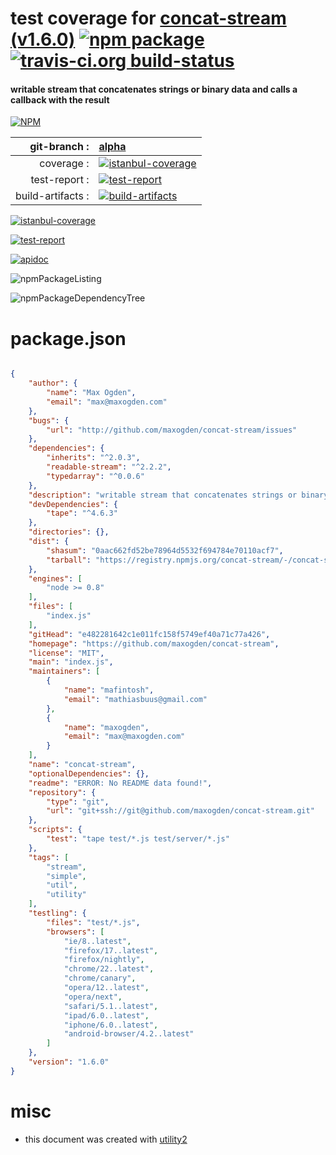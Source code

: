 # test coverage for  [concat-stream (v1.6.0)](https://github.com/maxogden/concat-stream)  [![npm package](https://img.shields.io/npm/v/npmtest-concat-stream.svg?style=flat-square)](https://www.npmjs.org/package/npmtest-concat-stream) [![travis-ci.org build-status](https://api.travis-ci.org/npmtest/node-npmtest-concat-stream.svg)](https://travis-ci.org/npmtest/node-npmtest-concat-stream)
#### writable stream that concatenates strings or binary data and calls a callback with the result

[![NPM](https://nodei.co/npm/concat-stream.png?downloads=true)](https://www.npmjs.com/package/concat-stream)

| git-branch : | [alpha](https://github.com/npmtest/node-npmtest-concat-stream/tree/alpha)|
|--:|:--|
| coverage : | [![istanbul-coverage](https://npmtest.github.io/node-npmtest-concat-stream/build/coverage.badge.svg)](https://npmtest.github.io/node-npmtest-concat-stream/build/coverage.html/index.html)|
| test-report : | [![test-report](https://npmtest.github.io/node-npmtest-concat-stream/build/test-report.badge.svg)](https://npmtest.github.io/node-npmtest-concat-stream/build/test-report.html)|
| build-artifacts : | [![build-artifacts](https://npmtest.github.io/node-npmtest-concat-stream/glyphicons_144_folder_open.png)](https://github.com/npmtest/node-npmtest-concat-stream/tree/gh-pages/build)|

[![istanbul-coverage](https://npmtest.github.io/node-npmtest-concat-stream/build/screenCapture.buildCustomOrg.browser.coverage.html.png)](https://npmtest.github.io/node-npmtest-concat-stream/build/coverage.html/index.html)

[![test-report](https://npmtest.github.io/node-npmtest-concat-stream/build/screenCapture.buildCustomOrg.browser.%252Fhome%252Ftravis%252Fbuild%252Fnpmtest%252Fnode-npmtest-concat-stream%252Ftmp%252Fbuild%252Ftest-report.html.png)](https://npmtest.github.io/node-npmtest-concat-stream/build/test-report.html)

[![apidoc](https://npmdoc.github.io/node-npmdoc-concat-stream/build/screenCapture.buildApidoc.browser.%252Fhome%252Ftravis%252Fbuild%252Fnpmdoc%252Fnode-npmdoc-concat-stream%252Ftmp%252Fbuild%252Fapidoc.html.png)](https://npmdoc.github.io/node-npmdoc-concat-stream/build/apidoc.html)

![npmPackageListing](https://npmtest.github.io/node-npmtest-concat-stream/build/screenCapture.npmPackageListing.svg)

![npmPackageDependencyTree](https://npmtest.github.io/node-npmtest-concat-stream/build/screenCapture.npmPackageDependencyTree.svg)



# package.json

```json

{
    "author": {
        "name": "Max Ogden",
        "email": "max@maxogden.com"
    },
    "bugs": {
        "url": "http://github.com/maxogden/concat-stream/issues"
    },
    "dependencies": {
        "inherits": "^2.0.3",
        "readable-stream": "^2.2.2",
        "typedarray": "^0.0.6"
    },
    "description": "writable stream that concatenates strings or binary data and calls a callback with the result",
    "devDependencies": {
        "tape": "^4.6.3"
    },
    "directories": {},
    "dist": {
        "shasum": "0aac662fd52be78964d5532f694784e70110acf7",
        "tarball": "https://registry.npmjs.org/concat-stream/-/concat-stream-1.6.0.tgz"
    },
    "engines": [
        "node >= 0.8"
    ],
    "files": [
        "index.js"
    ],
    "gitHead": "e482281642c1e011fc158f5749ef40a71c77a426",
    "homepage": "https://github.com/maxogden/concat-stream",
    "license": "MIT",
    "main": "index.js",
    "maintainers": [
        {
            "name": "mafintosh",
            "email": "mathiasbuus@gmail.com"
        },
        {
            "name": "maxogden",
            "email": "max@maxogden.com"
        }
    ],
    "name": "concat-stream",
    "optionalDependencies": {},
    "readme": "ERROR: No README data found!",
    "repository": {
        "type": "git",
        "url": "git+ssh://git@github.com/maxogden/concat-stream.git"
    },
    "scripts": {
        "test": "tape test/*.js test/server/*.js"
    },
    "tags": [
        "stream",
        "simple",
        "util",
        "utility"
    ],
    "testling": {
        "files": "test/*.js",
        "browsers": [
            "ie/8..latest",
            "firefox/17..latest",
            "firefox/nightly",
            "chrome/22..latest",
            "chrome/canary",
            "opera/12..latest",
            "opera/next",
            "safari/5.1..latest",
            "ipad/6.0..latest",
            "iphone/6.0..latest",
            "android-browser/4.2..latest"
        ]
    },
    "version": "1.6.0"
}
```



# misc
- this document was created with [utility2](https://github.com/kaizhu256/node-utility2)
